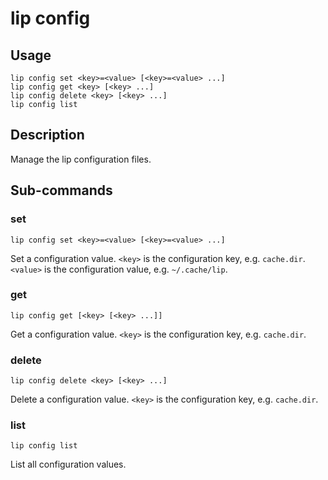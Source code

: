 # lip config

## Usage

```shell
lip config set <key>=<value> [<key>=<value> ...]
lip config get <key> [<key> ...]
lip config delete <key> [<key> ...]
lip config list
```

## Description

Manage the lip configuration files.

## Sub-commands

### set

```shell
lip config set <key>=<value> [<key>=<value> ...]
```

Set a configuration value. `<key>` is the configuration key, e.g. `cache.dir`. `<value>` is the configuration value, e.g. `~/.cache/lip`.

### get

```shell
lip config get [<key> [<key> ...]]
```

Get a configuration value. `<key>` is the configuration key, e.g. `cache.dir`.

### delete

```shell
lip config delete <key> [<key> ...]
```

Delete a configuration value. `<key>` is the configuration key, e.g. `cache.dir`.

### list

```shell
lip config list
```

List all configuration values.
